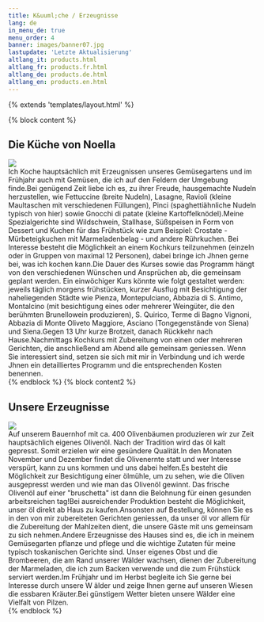 ```yaml
---
title: K&uuml;che / Erzeugnisse
lang: de
in_menu_de: true
menu_order: 4
banner: images/banner07.jpg
lastupdate: 'Letzte Aktualisierung'
altlang_it: products.html
altlang_fr: products.fr.html
altlang_de: products.de.html
altlang_en: products.en.html
---
```

{% extends 'templates/layout.html' %}

{% block content %}
<div class="mdl-card__title">
	<h2 class="mdl-card__title-text">Die K&uuml;che von Noella</h2>
</div>
<div class="mdl-card__media">
	<img src="images/orto.jpg">
</div>
<div class="mdl-card__supporting-text">
Ich Koche haupts&auml;chlich mit Erzeugnissen unseres Gem&uuml;segartens und im Fr&uuml;hjahr auch mit Gem&uuml;sen, die ich auf den Feldern der Umgebung finde.Bei gen&uuml;gend Zeit liebe ich es, zu ihrer Freude, hausgemachte Nudeln herzustellen, wie Fettuccine (breite Nudeln), Lasagne, Ravioli (kleine Maultaschen mit verschiedenen F&uuml;llungen), 
Pinci (spaghetti&auml;hnliche Nudeln typisch von hier) sowie Gnocchi di patate (kleine Kartoffelkn&ouml;del).Meine Spezialgerichte sind Wildschwein, Stallhase, S&uuml;&szlig;speisen in Form von Dessert und Kuchen f&uuml;r das Fr&uuml;hst&uuml;ck wie zum Beispiel: Crostate - M&uuml;rbeteigkuchen mit Marmeladenbelag - und andere R&uuml;hrkuchen. Bei Interesse besteht die M&ouml;glichkeit an einem Kochkurs teilzunehmen (einzeln oder in Gruppen von maximal 12 Personen), dabei bringe ich Jhnen gerne bei, was ich kochen kann.Die Dauer des Kurses sowie das Programm h&auml;ngt von den verschiedenen W&uuml;nschen und Anspr&uuml;chen ab, die gemeinsam geplant werden. Ein einw&ouml;chiger Kurs k&ouml;nnte wie folgt gestaltet werden: jeweils t&auml;glich morgens fr&uuml;hst&uuml;cken, kurzer Ausflug mit Besichtigung der naheliegenden St&auml;dte wie Pienza, Montepulciano, Abbazia di S. Antimo, Montalcino (mit besichtigung eines oder mehrerer Weing&uuml;ter, die den ber&uuml;hmten Brunellowein produzieren), S. Quirico, Terme di Bagno Vignoni, Abbazia di Monte Oliveto Maggiore, Asciano (Tongegenst&auml;nde von Siena) und Siena.Gegen 13 Uhr kurze Brotzeit, danach R&uuml;ckkehr nach Hause.Nachmittags Kochkurs mit Zubereitung von einen oder mehreren Gerichten, die anschlie&szlig;end am Abend alle gemeinsam geniessen. Wenn Sie interessiert sind, setzen sie sich mit mir in Verbindung und ich werde Jhnen ein detailliertes Programm und die entsprechenden Kosten benennen.
</div>
{% endblock %}
{% block content2 %}
<div class="mdl-card__title">
	<h2 class="mdl-card__title-text">Unsere Erzeugnisse</h2>
</div>
<div class="mdl-card__media">
	<img src="images/prodotti.jpg">
</div>
<div class="mdl-card__supporting-text">
Auf unserem Bauernhof mit ca. 400 Olivenb&auml;umen produzieren wir zur Zeit haupts&auml;chlich eigenes Oliven&ouml;l. Nach der Tradition wird das &ouml;l kalt gepresst. Somit erzielen wir eine ges&uuml;ndere Qualit&auml;t.In den Monaten November und Dezember findet die Olivenernte statt und wer Interesse versp&uuml;rt, kann zu uns kommen und uns dabei helfen.Es besteht die M&ouml;glichkeit zur Besichtigung einer &ouml;lm&uuml;hle, um zu sehen, wie die Oliven ausgepresst werden und wie man das Oliven&ouml;l gewinnt. Das frische Oliven&ouml;l auf einer "bruschetta" ist dann die Belohnung f&uuml;r einen gesunden arbeitsreichen tag!Bei ausreichender Produktion besteht die M&ouml;glichkeit, unser &ouml;l direkt ab Haus zu kaufen.Ansonsten auf Bestellung, k&ouml;nnen Sie es in den von mir zubereiteten Gerichten geniessen, da unser &ouml;l vor allem f&uuml;r die Zubereitung der Mahlzeiten dient, die unsere G&auml;ste mit uns gemeinsam zu sich nehmen.Andere Erzeugnisse des Hauses sind es, die ich in meinem Gem&uuml;segarten pflanze und pflege und die wichtige Zutaten f&uuml;r meine typisch toskanischen Gerichte sind. Unser eigenes Obst und die Brombeeren, die am Rand unserer W&auml;lder wachsen, dienen der Zubereitung der Marmeladen, die ich zum Backen verwende und die zum Fr&uuml;hst&uuml;ck serviert werden.Im Fr&uuml;hjahr und im Herbst begleite ich Sie gerne bei Interesse durch unsere W &auml;lder und zeige Ihnen gerne auf unseren Wiesen die essbaren Kr&auml;uter.Bei g&uuml;nstigem Wetter bieten unsere W&auml;lder eine Vielfalt von Pilzen.
</div>
{% endblock %}